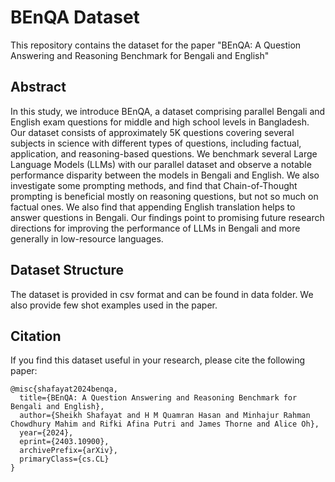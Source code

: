 # BEnQA Dataset

This repository contains the dataset for the paper "BEnQA: A Question Answering and Reasoning Benchmark for Bengali and English"

## Abstract

In this study, we introduce BEnQA, a dataset comprising parallel Bengali and English exam questions for middle and high school levels in Bangladesh. Our dataset consists of approximately 5K questions covering several subjects in science with different types of questions, including factual, application, and reasoning-based questions. We benchmark several Large Language Models (LLMs) with our parallel dataset and observe a notable performance disparity between the models in Bengali and English. We also investigate some prompting methods, and find that Chain-of-Thought prompting is beneficial mostly on reasoning questions, but not so much on factual ones. We also find that appending English translation helps to answer questions in Bengali. Our findings point to promising future research directions for improving the performance of LLMs in Bengali and more generally in low-resource languages.


## Dataset Structure

The dataset is provided in csv format and can be found in data folder. We also provide few shot examples used in the paper.

## Citation

If you find this dataset useful in your research, please cite the following paper:

```
@misc{shafayat2024benqa,
  title={BEnQA: A Question Answering and Reasoning Benchmark for Bengali and English}, 
  author={Sheikh Shafayat and H M Quamran Hasan and Minhajur Rahman Chowdhury Mahim and Rifki Afina Putri and James Thorne and Alice Oh},
  year={2024},
  eprint={2403.10900},
  archivePrefix={arXiv},
  primaryClass={cs.CL}
}
```

